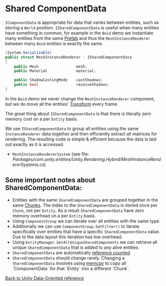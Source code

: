 # Shared ComponentData

`IComponentData` is appropriate for data that varies between entities, such as storing a `World` position. `ISharedComponentData` is useful when many entities have something in common, for example in the `Boid` demo we instantiate many entities from the same [Prefab](https://docs.unity3d.com/Manual/Prefabs.html) and thus the `MeshInstanceRenderer` between many `Boid` entities is exactly the same. 

```cs
[System.Serializable]
public struct MeshInstanceRenderer : ISharedComponentData
{
    public Mesh                 mesh;
    public Material             material;

    public ShadowCastingMode    castShadows;
    public bool                 receiveShadows;
}
```

In the `Boid` demo we never change the `MeshInstanceRenderer` component, but we do move all the entities' [Transform](https://docs.unity3d.com/Manual/class-Transform.html) every frame.

The great thing about `ISharedComponentData` is that there is literally zero memory cost on a per `Entity` basis.

We use `ISharedComponentData` to group all entities using the same `InstanceRenderer` data together and then efficiently extract all matrices for rendering. The resulting code is simple & efficient because the data is laid out exactly as it is accessed.

- `MeshInstanceRendererSystem` (see file:  _Packages/com.unity.entities/Unity.Rendering.Hybrid/MeshInstanceRendererSystems.cs_)

## Some important notes about SharedComponentData:

- Entities with the same `SharedComponentData` are grouped together in the same [Chunks](chunk_iteration.md). The index to the `SharedComponentData` is stored once per `Chunk`, not per `Entity`. As a result `SharedComponentData` have zero memory overhead on a per `Entity` basis. 
- Using `ComponentGroup` we can iterate over all entities with the same type.
- Additionally we can use `ComponentGroup.SetFilter()` to iterate specifically over entities that have a specific `SharedComponentData` value. Due to the data layout this iteration has low overhead.
- Using `EntityManager.GetAllUniqueSharedComponents` we can retrieve all unique `SharedComponentData` that is added to any alive entities.
- `SharedComponentData` are automatically [reference counted](https://en.wikipedia.org/wiki/Reference_counting).
- `SharedComponentData` should change rarely. Changing a `SharedComponentData` involves using [memcpy](https://msdn.microsoft.com/en-us/library/aa246468(v=vs.60).aspx) to copy all `ComponentData` for that `Entity` into a different `Chunk`.

[Back to Unity Data-Oriented reference](index.md)